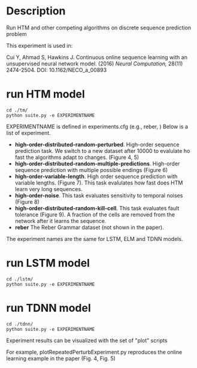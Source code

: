 # Description

Run HTM and other competing algorithms on discrete sequence prediction problem

This experiment is used in:
 
Cui Y, Ahmad S, Hawkins J. Continuous online sequence learning with an unsupervised neural network model. (2016) *Neural Computation,* 28(11) 2474-2504.  DOI: 10.1162/NECO_a_00893


# run HTM model
	cd ./tm/ 
	python suite.py -e EXPERIMENTNAME
	
EXPERIMENTNAME is defined in experiments.cfg (e.g., reber, )
Below is a list of experiment.

* **high-order-distributed-random-perturbed**. High-order sequence prediction task. We switch to a new dataset after 10000 to evalulate ho fast the algorithms adapt to changes. (Figure 4, 5)
* **high-order-distributed-random-multiple-predictions**. High-order sequence prediction with multiple possible endings (Figure 6)
* **high-order-variable-length**. High order sequence prediction with variable lengths. (Figure 7). This task evalulates how fast does HTM learn very long sequences.
* **high-order-noise**. This task evaluates sensitivity to temporal noises (Figure 8)
* **high-order-distributed-random-kill-cell**. This task evaluates fault tolerance (Figure 9). A fraction of the cells are removed from the network after it learns the sequence. 
* **reber** The Reber Grammar dataset (not shown in the paper). 

The experiment names are the same for LSTM, ELM and TDNN models.

# run LSTM model
	cd ./lstm/ 
	python suite.py -e EXPERIMENTNAME

# run TDNN model
	cd ./tdnn/ 
	python suite.py -e EXPERIMENTNAME

Experiment results can be visualized with the set of "plot" scripts

For example, plotRepeatedPerturbExperiment.py reproduces the online learning example
in the paper (Fig. 4, Fig. 5)